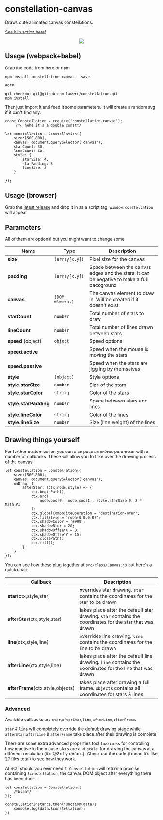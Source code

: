 # constellation-canvas
Draws cute animated canvas constellations.

[See it in action here!](https://lawwrr.github.io/constellation/)

<p align="center">
  <img src="http://i.imgur.com/gLCMGoi.png">
</p>


## Usage (webpack+babel)
Grab the code from here or npm

    npm install constellation-canvas --save

    #or#

    git checkout git@github.com:lawwrr/constellation.git
    npm install

Then just import it and feed it some parameters. It will create a random svg if it can't find any.

    const Constellation = require('constellation-canvas');
         /*↖️ hehe it's a double const*/

    let constellation = Constellation({
        size:[500,800],
        canvas: document.querySelector('canvas'),
        starCount: 30,
        lineCount: 60,
        style: {
            starSize: 4,
            starPadding: 5
            lineSize: 2
        }

    });


## Usage (browser)
Grab the [latest release](https://github.com/lawwrr/constellation/releases) and drop it in as a script tag. `window.constellation` will appear


## Parameters
All of them are optional but you might want to change some

| Name | Type | Description |
| --- | --- | --- |
| **size** | `(array[x,y])` | Pixel size for the canvas |
| **padding** | `(array[x,y])` | Space between the canvas edges and the stars, it can be negative to make a full background  |
| **canvas** | `(DOM element)` | The canvas element to draw in. Will be created if it doesn't exist |
| **starCount** | `number` | Total number of stars to draw |
| **lineCount** | `number`  | Total number of lines drawn between stars |
| **speed** (object) | `object` | Speed options |
| **speed.active** |  | Speed when the mouse is moving the stars |
| **speed.passive** |  | Speed when the stars are jiggling by themselves |
| **style** | `(object)` | Style options |
| **style.starSize** | `number` | Size of the stars |
| **style.starColor** | `string` | Color of the stars  |
| **style.starPadding** | `number` | Space between stars and lines |
| **style.lineColor** | `string` | Color of the lines |
| **style.lineSize** | `number` | Size (line weight) of the lines |


## Drawing things yourself
For further customization you can also pass an `onDraw` parameter with a number of callbacks. These will allow you to take over the drawing process of the canvas.

    let constellation = Constellation({
        size:[500,800],
        canvas: document.querySelector('canvas'),
        onDraw: {
            afterStar: (ctx,node,style) => {
                ctx.beginPath();
                ctx.arc(
                    node.pos[0], node.pos[1], style.starSize,0, 2 * Math.PI
                );
                ctx.globalCompositeOperation = 'destination-over';
                ctx.fillStyle = 'rgba(0,0,0,0)';
                ctx.shadowColor = '#999';
                ctx.shadowBlur = 20;
                ctx.shadowOffsetX = 0;
                ctx.shadowOffsetY = 15;
                ctx.closePath();
                ctx.fill();
            }
        }
    });

You can see how these plug together at `src/class/Canvas.js` but here's a quick chart

| Callback | Description |
| --- | --- |
| **star**(ctx,style,star) | overrides star drawing. `star` contains the coordinates for the star to be drawn |
| **afterStar**(ctx,style,star) | takes place after the default star drawing. `star` contains the coordinates for the star that was drawn |
| **line**(ctx,style,line) | overrides line drawing. `line` contains the coordinates for the line to be drawn |
| **afterLine**(ctx,style,line) | takes place after the default line drawing. `line` contains the coordinates for the line that was drawn |
| **afterFrame**(ctx,style,objects) | takes place after drawing a full frame. `objects` contains all coordinates for stars & lines |


### Advanced

Available callbacks are `star`,`afterStar`,`line`,`afterLine`,`afterFrame`.

`star` & `line` will completely override the default drawing stage while `afterStar`,`afterLine` & `afterFrame` take place after their drawing is complete

There are some extra advanced properties too! `fuzziness` for controlling how reactive to the mouse stars are and `scale`, for drawing the canvas at a different resolution (it's @2x by default). Check out the code (i mean it's like 2? files total) to see how they work.

ALSO!! should you ever need it, `Constellation` will return a promise containing `$constellation`, the canvas DOM object after everything there has been done.

    let constellation = Constellation({
        /*blah*/
    });

    constellationInstance.then(function(data){
        console.log(data.$constellation);
    })
